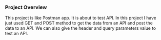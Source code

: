 ### Project Overview
This project is like Postman app. It is about to test API. In this project I have just used GET and POST method to get the data from an API and post the data to an API. We can also give the header and query parameters value to test an API.

